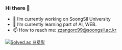 ### Hi there 👋

- 🔭 I’m currently working on SoongSil University
- 🌱 I’m currently learning part of AI, WEB.
- 📫 How to reach me: zzangorc99@soongsil.ac.kr

[![Solved.ac
프로필](http://mazassumnida.wtf/api/v2/generate_badge?boj=zzangorc99)](https://solved.ac/profile/zzangorc99)

